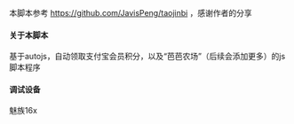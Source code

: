 本脚本参考 https://github.com/JavisPeng/taojinbi ，感谢作者的分享



#### 关于本脚本

基于autojs，自动领取支付宝会员积分，以及“芭芭农场”（后续会添加更多）的js脚本程序



#### 调试设备

魅族16x



